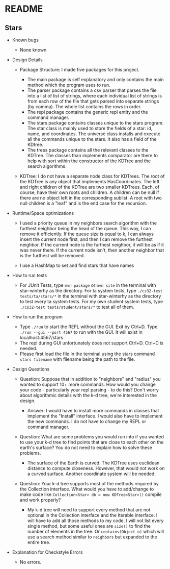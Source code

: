 # README

## Stars
* Known bugs

  - None known
  
* Design Details

  - Package Structure: I made five packages for this project. 
    - The main package is self explanatory and only contains the main method which the program uses to
      run. 
    - The parser package contains a csv parser that parses the file into a
      list of list of strings, where each individual list of strings is from each
      row of the file that gets parsed into separate strings (by comma). The whole
      list contains the rows in order. 
    - The repl package contains the generic repl entity and the command manager.
    - The stars package contains classes unique to the stars program. The star
    class is mainly used to store the fields of a star: id, name, and coordinates.
    The universe class installs and execute all the commands unique to the stars.
    It also has a field of the KDtree.
    - The trees package contains all the relevant classes to the KDTree. The 
    classes than implements comparator are there to help with sort within
    the constructor of the KDTree and the search algorithms.
    
  - KDTree: I do not have a separate node class for KDTrees. The root of the 
  KDTree is any object that implements HasCoordinates. The left and right
  children of the KDTree are two smaller KDTrees. Each, of course, have their
  own roots and children. A children can be null if there are no object left in
  the corresponding sublist. A root with two null children is a "leaf" and is
  the end case for the recursion.

* Runtime/Space optimizations

    - I used a priority queue in my neighbors search algorithm with the furthest
    neighbor being the head of the queue. This way, I can remove it efficiently.
    If the queue size is equal to k, I can always insert the current node first,
    and then I can remove the furthest neighbor. If the current node is the
    furthest neighbor, it will be as if it was never there. If the current node
    isn't, then another neighbor that is the furthest will be removed.
    
    - I use a HashMap to set and find stars that have names

* How to run tests

  - For JUnit Tests, type `mvn package` or `mvn site` in the terminal with
   star-winterhy as the directory. For ta system tests, type
    `./cs32-test tests/ta/stars/*` in the terminal with star-winterhy as the 
    directory to test every ta system tests. For my own student system tests,
    type `./cs32-test tests/student/stars/*` to test all of them.
  
* How to run the program

  - Type `./run` to start the REPL without the GUI. Exit by Ctrl+D. Type
  `./run --gui --port 4567` to run with the GUI. It will exist in
  localhost:4567/stars
  - The repl during GUI unfortunately does not support Ctrl+D. Ctrl+C is needed.
  - Please first load the file in the terminal using the stars command
   `stars filename` with filename being the path to the file.
  
* Design Questions

  - Question: Suppose that in addition to "neighbors" and "radius" you wanted to support
10+ more commands. How would you change your code - particularly your repl
parsing - to do this? Don't worry about algorithmic details with the k-d
tree, we're interested in the design.

    - Answer: I would have to install more commands in classes that implement the "Install" 
interface. I would also have to implement the new commands. I do not have to
change my REPL or command manager.

  - Question: What are some problems you would run into if you wanted to use your k-d tree
to find points that are close to each other on the earth's surface? You do not
need to explain how to solve these problems.

    - The surface of the Earth is curved. The KDTree uses euclidean distance to
    compute closeness. However, that would not work on a curved surface.
    Another coordinate system will be needed.

  - Question: Your k-d tree supports most of the methods required by the Collection
interface. What would you have to add/change to make code
like `Collection<Star> db = new KDTree<Star>()` compile and work properly?

    - My k-d tree will need to support every method that are not optional 
    in the Collection interface and the Iterable interface. I will have to add all those methods 
    to my code. I will not list every single method, but some useful ones are 
    `size()` to find the number of elements in the tree. Or `contains(Object o)`
    which will use a search method similar to `neighbors` but expanded to the 
    entire tree.

* Explanation for Checkstyle Errors

  - No errors.

